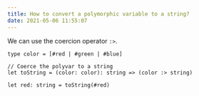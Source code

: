 ```yaml
---
title: How to convert a polymorphic variable to a string?
date: 2021-05-06 11:55:07
---
```


We can use the coercion operator `:>`.

```res
type color = [#red | #green | #blue]

// Coerce the polyvar to a string
let toString = (color: color): string => (color :> string)

let red: string = toString(#red)
```
